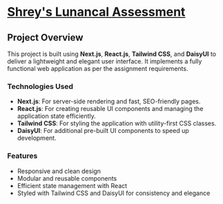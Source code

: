# [Shrey's Lunancal Assessment ](https://shrey-assesment.vercel.app/)

## Project Overview

This project is built using **Next.js**, **React.js**, **Tailwind CSS**, and **DaisyUI** to deliver a lightweight and elegant user interface. It implements a fully functional web application as per the assignment requirements.

### Technologies Used

- **Next.js**: For server-side rendering and fast, SEO-friendly pages.
- **React.js**: For creating reusable UI components and managing the application state efficiently.
- **Tailwind CSS**: For styling the application with utility-first CSS classes.
- **DaisyUI**: For additional pre-built UI components to speed up development.

### Features

- Responsive and clean design
- Modular and reusable components
- Efficient state management with React
- Styled with Tailwind CSS and DaisyUI for consistency and elegance

